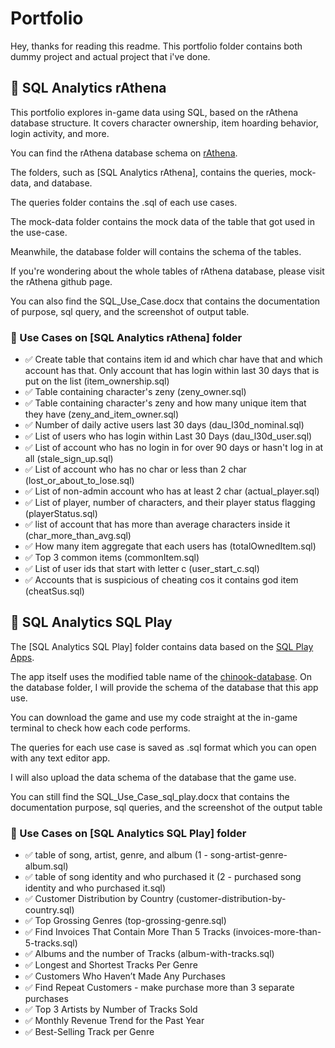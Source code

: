 # Portfolio
Hey, thanks for reading this readme. This portfolio folder contains both dummy project and actual project that i've done.


## 🧙 SQL Analytics rAthena

This portfolio explores in-game data using SQL, based on the rAthena database structure. It covers character ownership, item hoarding behavior, login activity, and more.

You can find the rAthena database schema on [rAthena](https://github.com/rathena/rathena).

The folders, such as [SQL Analytics rAthena], contains the queries, mock-data, and database.

The queries folder contains the .sql of each use cases.

The mock-data folder contains the mock data of the table that got used in the use-case.

Meanwhile, the database folder will contains the schema of the tables.

If you're wondering about the whole tables of rAthena database, please visit the rAthena github page.

You can also find the SQL_Use_Case.docx that contains the documentation of purpose, sql query, and the screenshot of output table.

### 📁 Use Cases on [SQL Analytics rAthena] folder

- ✅ Create table that contains item id and which char have that and which account has that. Only account that has login within last 30 days that is put on the list (item_ownership.sql)
- ✅ Table containing character's zeny (zeny_owner.sql)
- ✅ Table containing character's zeny and how many unique item that they have (zeny_and_item_owner.sql)
- ✅ Number of daily active users last 30 days (dau_l30d_nominal.sql)
- ✅ List of users who has login within Last 30 Days (dau_l30d_user.sql)
- ✅ List of account who has no login in for over 90 days or hasn't log in at all (stale_sign_up.sql)
- ✅ List of account who has no char or less than 2 char (lost_or_about_to_lose.sql)
- ✅ List of non-admin account who has at least 2 char (actual_player.sql)
- ✅ List of player, number of characters, and their player status flagging (playerStatus.sql)
- ✅ list of account that has more than average characters inside it (char_more_than_avg.sql)
- ✅ How many item aggregate that each users has (totalOwnedItem.sql)
- ✅ Top 3 common items (commonItem.sql)
- ✅ List of user ids that start with letter c (user_start_c.sql)
- ✅ Accounts that is suspicious of cheating cos it contains god item (cheatSus.sql)


## 🎸 SQL Analytics SQL Play

The [SQL Analytics SQL Play] folder contains data based on the [SQL Play Apps](https://play.google.com/store/apps/details?id=com.sql_playground).

The app itself uses the modified table name of the [chinook-database](https://github.com/lerocha/chinook-database). On the database folder, I will provide the schema of the database that this app use.

You can download the game and use my code straight at the in-game terminal to check how each code performs.

The queries for each use case is saved as .sql format which you can open with any text editor app.

I will also upload the data schema of the database that the game use.

You can still find the SQL_Use_Case_sql_play.docx that contains the documentation purpose, sql queries, and the screenshot of the output table

### 📁 Use Cases on [SQL Analytics SQL Play] folder

- ✅ table of song, artist, genre, and album (1 - song-artist-genre-album.sql)
- ✅ table of song identity and who purchased it (2 - purchased song identity and who purchased it.sql)
- ✅ Customer Distribution by Country (customer-distribution-by-country.sql) 
- ✅ Top Grossing Genres (top-grossing-genre.sql)
- ✅ Find Invoices That Contain More Than 5 Tracks (invoices-more-than-5-tracks.sql)
- ✅ Albums and the number of Tracks (album-with-tracks.sql)
- ✅ Longest and Shortest Tracks Per Genre 
- ✅ Customers Who Haven’t Made Any Purchases
- ✅ Find Repeat Customers - make purchase more than 3 separate purchases
- ✅ Top 3 Artists by Number of Tracks Sold
- ✅ Monthly Revenue Trend for the Past Year
- ✅ Best-Selling Track per Genre






